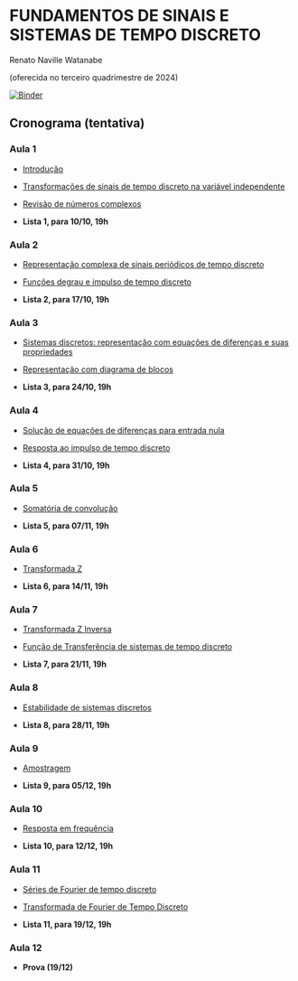# FUNDAMENTOS DE SINAIS E SISTEMAS DE TEMPO DISCRETO

Renato Naville Watanabe

(oferecida no terceiro quadrimestre de 2024)

[![Binder](https://mybinder.org/badge_logo.svg)](https://mybinder.org/v2/gh/rnwatanabe/SistemasESinais/HEAD)

## Cronograma (tentativa)

### Aula 1

- [Introdução](Introducao.ipynb)
- [Transformações de sinais de tempo discreto na variável independente](TransfVarIndepDiscreto.ipynb)
- [Revisão de números complexos](NumerosComplexos.ipynb)


- **Lista 1, para 10/10, 19h**

### Aula 2

- [Representação complexa de sinais periódicos de tempo discreto](RepresentacaoComplexaDiscreta.ipynb)
- [Funções degrau e impulso de tempo discreto](DegrauImpulsoDiscreto.ipynb)


- **Lista 2, para 17/10, 19h**

### Aula 3

- [Sistemas discretos: representação com equações de diferenças e suas propriedades](SistemasDiscretos.ipynb)
- [Representação com diagrama de blocos](DiagBlocoDisc.ipynb)


- **Lista 3, para 24/10, 19h**

### Aula 4

- [Solução de equações de diferenças para entrada nula](Soleqdiferenca.ipynb)
- [Resposta ao impulso de tempo discreto](RespostaImpulsoDiscreta.ipynb)


- **Lista 4, para 31/10, 19h**

### Aula 5

- [Somatória de convolução](SomatoriaConvolução.ipynb)


- **Lista 5, para 07/11, 19h**

### Aula 6

- [Transformada Z](TransformadaZ.ipynb)
  
- **Lista 6, para 14/11, 19h**

### Aula 7

- [Transformada Z Inversa](TransformadaZInversa.ipynb)
- [Função de Transferência de sistemas de tempo discreto](FuncaoTransferenciaDiscreto.ipynb)


- **Lista 7, para 21/11, 19h**

### Aula 8

- [Estabilidade de sistemas discretos](EstabilidadeDiscreto.ipynb)

- **Lista 8, para 28/11, 19h**


### Aula 9

- [Amostragem](Amostragem.ipynb)

- **Lista 9, para 05/12, 19h**


### Aula 10

- [Resposta em frequência](RespostaFrequênciaDiscreto.ipynb)


- **Lista 10, para 12/12, 19h**

### Aula 11

- [Séries de Fourier de tempo discreto](SerieFourierContinuo.ipynb)
- [Transformada de Fourier de Tempo Discreto](TransformadaFourierTempoDiscreto.ipynb)
 
- **Lista 11, para 19/12, 19h**


### Aula 12

- **Prova (19/12)**

